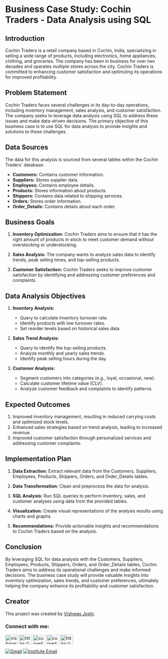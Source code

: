 # Business Case Study: Cochin Traders - Data Analysis using SQL

## Introduction
Cochin Traders is a retail company based in Cochin, India, specializing in selling a wide range of products, including electronics, home appliances, clothing, and groceries. The company has been in business for over two decades and operates multiple stores across the city. Cochin Traders is committed to enhancing customer satisfaction and optimizing its operations for improved profitability.

## Problem Statement
Cochin Traders faces several challenges in its day-to-day operations, including inventory management, sales analysis, and customer satisfaction. The company seeks to leverage data analysis using SQL to address these issues and make data-driven decisions. The primary objective of this business case is to use SQL for data analysis to provide insights and solutions to these challenges.

## Data Sources
The data for this analysis is sourced from several tables within the Cochin Traders' database:

- **Customers:** Contains customer information.
- **Suppliers:** Stores supplier data.
- **Employees:** Contains employee details.
- **Products:** Stores information about products.
- **Shippers:** Contains data related to shipping services.
- **Orders:** Stores order information.
- **Order_Details:** Contains details about each order.

## Business Goals
1. **Inventory Optimization:** Cochin Traders aims to ensure that it has the right amount of products in stock to meet customer demand without overstocking or understocking.

2. **Sales Analysis:** The company wants to analyze sales data to identify trends, peak selling times, and top-selling products.

3. **Customer Satisfaction:** Cochin Traders seeks to improve customer satisfaction by identifying and addressing customer preferences and complaints.

## Data Analysis Objectives
1. **Inventory Analysis:**
   - Query to calculate inventory turnover rate.
   - Identify products with low turnover rates.
   - Set reorder levels based on historical sales data.

2. **Sales Trend Analysis:**
   - Query to identify the top-selling products.
   - Analyze monthly and yearly sales trends.
   - Identify peak selling hours during the day.

3. **Customer Analysis:**
   - Segment customers into categories (e.g., loyal, occasional, new).
   - Calculate customer lifetime value (CLV).
   - Analyze customer feedback and complaints to identify patterns.

## Expected Outcomes
1. Improved inventory management, resulting in reduced carrying costs and optimized stock levels.
2. Enhanced sales strategies based on trend analysis, leading to increased revenue.
3. Improved customer satisfaction through personalized services and addressing customer complaints.

## Implementation Plan
1. **Data Extraction:** Extract relevant data from the Customers, Suppliers, Employees, Products, Shippers, Orders, and Order_Details tables.

2. **Data Transformation:** Clean and preprocess the data for analysis.

3. **SQL Analysis:** Run SQL queries to perform inventory, sales, and customer analyses using data from the provided tables.

4. **Visualization:** Create visual representations of the analysis results using charts and graphs.

5. **Recommendations:** Provide actionable insights and recommendations to Cochin Traders based on the analysis.

## Conclusion
By leveraging SQL for data analysis with the Customers, Suppliers, Employees, Products, Shippers, Orders, and Order_Details tables, Cochin Traders aims to address its operational challenges and make informed decisions. The business case study will provide valuable insights into inventory optimization, sales trends, and customer preferences, ultimately helping the company enhance its profitability and customer satisfaction.



## Creator

This project was created by [Vishwas Joshi](https://github.com/vishwasjoshi2019).



<h3 align="left">Connect with me:</h3>
<p align="left">
<a href="https://twitter.com/vishwas79116150" target="blank"><img align="center" src="https://raw.githubusercontent.com/rahuldkjain/github-profile-readme-generator/master/src/images/icons/Social/twitter.svg" alt="vishwas79116150" height="30" width="40" /></a>
<a href="https://linkedin.com/in/https://www.linkedin.com/in/vishwasjoshi2019/" target="blank"><img align="center" src="https://raw.githubusercontent.com/rahuldkjain/github-profile-readme-generator/master/src/images/icons/Social/linked-in-alt.svg" alt="https://www.linkedin.com/in/vishwasjoshi2019/" height="30" width="40" /></a>
<a href="https://instagram.com/cursed_geek" target="blank"><img align="center" src="https://raw.githubusercontent.com/rahuldkjain/github-profile-readme-generator/master/src/images/icons/Social/instagram.svg" alt="cursed_geek" height="30" width="40" /></a>
<a href="https://www.leetcode.com/cursed_geek" target="blank"><img align="center" src="https://raw.githubusercontent.com/rahuldkjain/github-profile-readme-generator/master/src/images/icons/Social/leet-code.svg" alt="cursed_geek" height="30" width="40" /></a>
<a href="https://auth.geeksforgeeks.org/user/https://auth.geeksforgeeks.org/user/vishwasjoshi2019/" target="blank"><img align="center" src="https://raw.githubusercontent.com/rahuldkjain/github-profile-readme-generator/master/src/images/icons/Social/geeks-for-geeks.svg" alt="https://auth.geeksforgeeks.org/user/vishwasjoshi2019/" height="30" width="40" /></a>
  
[![Gmail](https://img.shields.io/badge/Gmail-vishwasjoshi2019%40gmail.com-red)](mailto:vishwasjoshi2019@gmail.com)
[![Institute Email](https://img.shields.io/badge/Institute%20Email-vishwas.j%40iitgn.ac.in-red)](mailto:vishwas.j@iitgn.ac.in)
</p>

